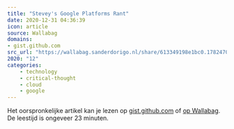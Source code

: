 ```yaml
---
title: "Stevey's Google Platforms Rant"
date: 2020-12-31 04:36:39
icon: article
source: Wallabag
domains:
- gist.github.com
src_url: "https://wallabag.sanderdorigo.nl/share/613349198e1bc0.17824708"
2020: "12"
categories:
    - technology
    - critical-thought
    - cloud
    - google
---
```

Het oorspronkelijke artikel kan je lezen op [gist.github.com](https://gist.github.com/chitchcock/1281611) of [op Wallabag](https://wallabag.sanderdorigo.nl/share/613349198e1bc0.17824708). De leestijd is ongeveer 23 minuten.